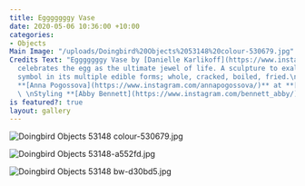 ```yaml
---
title: Egggggggy Vase
date: 2020-05-06 10:36:00 +10:00
categories:
- Objects
Main Image: "/uploads/Doingbird%20Objects%2053148%20colour-530679.jpg"
Credits Text: "Egggggggy Vase by [Danielle Karlikoff](https://www.instagram.com/computa_hydrates)
  celebrates the egg as the ultimate jewel of life. A sculpture to exalt this iconic
  symbol in its multiple edible forms; whole, cracked, boiled, fried.\n\nPhotographs
  **[Anna Pogossova](https://www.instagram.com/annapogossova/)** at **[B&A](https://www.instagram.com/barepsau/)**
  \ \nStyling **[Abby Bennett](https://www.instagram.com/bennett_abby/)**\n"
is featured?: true
layout: gallery
---
```


![Doingbird Objects 53148 colour-530679.jpg](/uploads/Doingbird%20Objects%2053148%20colour-530679.jpg)

![Doingbird Objects 53148-a552fd.jpg](/uploads/Doingbird%20Objects%2053148-a552fd.jpg)

![Doingbird Objects 53148 bw-d30bd5.jpg](/uploads/Doingbird%20Objects%2053148%20bw-d30bd5.jpg)
